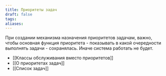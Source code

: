 ```yaml
---
title: Приоритеты задач
draft: false
tags: 
aliases:
---
```

При создании механизма назначения приоритетов задачам, важно, чтобы основная функция приоритета - показывать в какой очередности выполнять задачи - сохранялась. Иначе система работать не будет.

- [[Классы обслуживания вместо приоритетов]]
- [[О приоритетах задач]]
- [[Список задач]]

